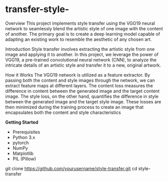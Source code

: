 # transfer-style-
Overview
This project implements style transfer using the VGG19 neural network to seamlessly blend the artistic style of one image with the content of another. The primary goal is to create a deep learning model capable of adapting an existing work to resemble the aesthetic of any chosen art.

Introduction
Style transfer involves extracting the artistic style from one image and applying it to another. In this project, we leverage the power of VGG19, a pre-trained convolutional neural network (CNN), to analyze the intricate details of an artistic style and transfer it to a new, original artwork.

How it Works
The VGG19 network is utilized as a feature extractor. By passing both the content and style images through the network, we can extract feature maps at different layers. The content loss measures the difference in content between the generated image and the target content image. The style loss, on the other hand, quantifies the difference in style between the generated image and the target style image. These losses are then minimized during the training process to create an image that encapsulates both the content and style characteristics


**Getting Started**
- Prerequisites
- Python 3.x
- pytorch
- NumPy
- Matplotlib
- PIL (Pillow)


git clone https://github.com/yourusername/style-transfer.git
cd style-transfer
